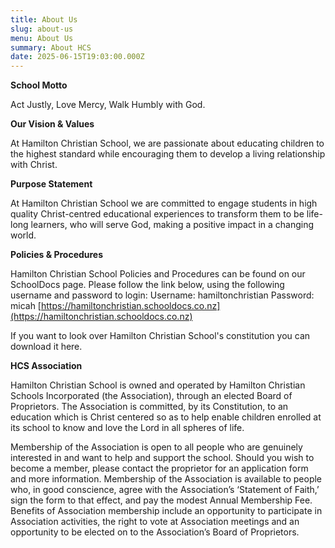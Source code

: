 ```yaml
---
title: About Us
slug: about-us
menu: About Us
summary: About HCS
date: 2025-06-15T19:03:00.000Z
---
```


**School Motto**

Act Justly, Love Mercy, Walk Humbly with God.

**Our Vision & Values**

At Hamilton Christian School, we are passionate about educating children to the highest standard while encouraging them to develop a living relationship with Christ.

**Purpose Statement**

At Hamilton Christian School we are committed to engage students in high quality Christ-centred educational experiences to transform them to be life-long learners, who will serve God, making a positive impact in a changing world.

**Policies & Procedures**

Hamilton Christian School Policies and Procedures can be found on our SchoolDocs page. Please follow the link below, using the following username and password to login:
Username:  hamiltonchristian
Password:  micah
[https://hamiltonchristian.schooldocs.co.nz](https://hamiltonchristian.schooldocs.co.nz)

If you want to look over Hamilton Christian School's constitution you can download it here.

**HCS Association**

Hamilton Christian School is owned and operated by Hamilton Christian Schools Incorporated (the Association), through an elected Board of Proprietors. The Association is committed, by its Constitution, to an education which is Christ centered so as to help enable children enrolled at its school to know and love the Lord in all spheres of life.

Membership of the Association is open to all people who are genuinely interested in and want to help and support the school. Should you wish to become a member, please contact the proprietor for an application form and more information. Membership of the Association is available to people who, in good conscience, agree with the Association’s ‘Statement of Faith,’ sign the form to that effect, and pay the modest Annual Membership Fee. Benefits of Association membership include an opportunity to participate in Association activities, the right to vote at Association meetings and an opportunity to be elected on to the Association’s Board of Proprietors.
